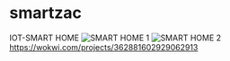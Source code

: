 # smartzac
IOT-SMART HOME 
![SMART HOME 1](https://user-images.githubusercontent.com/131695835/234075503-5fca73d1-dce1-4ed8-9afa-af426d97aa79.png)
![SMART HOME 2](https://user-images.githubusercontent.com/131695835/234075841-04820454-0bdc-4984-98f8-d711778c37c9.png)
https://wokwi.com/projects/362881602929062913
